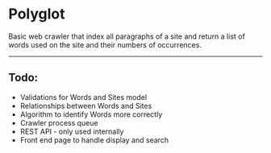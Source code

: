 Polyglot
===================

Basic web crawler that index all paragraphs of a site and return a list of words used on the site and their numbers of occurrences.

----------


Todo:
-------------
- Validations for Words and Sites model
- Relationships between Words and Sites
- Algorithm to identify Words more correctly
- Crawler process queue
- REST API - only used internally
- Front end page to handle display and search
